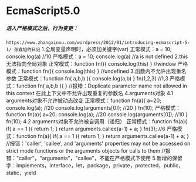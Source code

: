 EcmaScript5.0  
======


##### 进入严格模式之后，行为变更：
`https://www.zhangxinxu.com/wordpress/2012/01/introducing-ecmascript-5-1/ 张鑫旭的日记`
    1.全局变量声明时，必须加关键字(var)
        正常模式：a = 10;    console.log(a)    //10
        严格模式：a = 10;    console.log(a)    //a is not defined
    2.this无法指向全局对象
        正常模式：function fn(){ console.log(this) }        //window
        严格模式：function fn(){ console.log(this) }        //undefined
    3.函数内不允许出现重名参数
        正常模式：function fn( a,b,b ){ console.log(a,b) }
                fn(1,2,3)        //1,3
        严格模式：function fn( a,b,b ){ }
        //报错：Duplicate parameter name not allowed in this context    在此上下文中不允许出现重复的参数名
    4.arguments对象
        4.1 arguments对象不允许被动态改变
            正常模式：function fn(a){
                        a=20;
                        console.log(a);                //20
                        console.log(arguments[0]);     //20
                    }
                    fn(10);
            严格模式：function fn(a){
                        a=20;
                        console.log(a);                //20
                        console.log(arguments[0]);     //10
                    }
                    fn(10);
        4.2 arguments对象不允许被自调用（递归）
            正常模式：function fn(a){
                        if( a == 1 ){
                            return 1;
                        }
                        return arguments.callee(a-1) + a;
                    }
                    fn(3);            //6
            严格模式：function fn(a){
                        if( a == 1 ){
                            return 1;
                        }
                        return arguments.callee(a-1) + a;
                    }
                    //报错：'caller', 'callee', and 'arguments' properties may
           not be accessed on strict mode functions or the arguments objects for calls to them
                    //报错："caller"，"arguments"，"callee"，不能在严格模式下使用
    5.新增的保留字：implements，interface，let，package，private，protected，public，static，yield
